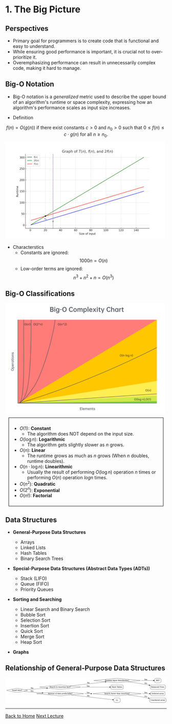<style TYPE="text/css">
code.has-jax {font: inherit; font-size: 100%; background: inherit; border: inherit;}
</style>
<script type="text/x-mathjax-config">
MathJax.Hub.Config({
    tex2jax: {
        inlineMath: [['$','$'], ['\\(','\\)']],
        skipTags: ['script', 'noscript', 'style', 'textarea', 'pre'] // removed 'code' entry
    }
});
MathJax.Hub.Queue(function() {
    var all = MathJax.Hub.getAllJax(), i;
    for(i = 0; i < all.length; i += 1) {
        all[i].SourceElement().parentNode.className += ' has-jax';
    }
});
</script>
<script type="text/javascript" src="https://cdnjs.cloudflare.com/ajax/libs/mathjax/2.7.4/MathJax.js?config=TeX-AMS_HTML-full"></script>


# 1. The Big Picture

## Perspectives
- Primary goal for programmers is to create code that is functional and easy to understand.
- While ensuring good performance is important, it is crucial not to over-prioritize it.
- Overemphasizing performance can result in unnecessarily complex code, making it hard to manage.

## Big-O Notation
- Big-O notation is a *generalized* metric used to describe the upper bound of an algorithm's runtime or space complexity, expressing how an algorithm's performance scales as input size increases.

- Definition

$$
f(n) = O(g(n)) \text{ if there exist constants } c > 0 \text{ and } n_0 > 0 \text{ such that } 0 \leq f(n) \leq c \cdot g(n) \text{ for all } n \geq n_0.
$$

<!-- ![](../res/graph_of_T_n.png) -->
<img src="../res/graph_of_T_n.png" alt="" width="500">

- Characterstics
    - Constants are ignored: $$ 1000n = O(n) $$
    - Low-order terms are ignored: $$ n^3 + n^2 + n = O(n^3) $$


## Big-O Classifications

<!-- ![](../res/big_o.png) -->
<img src="../res/big_o.png" alt="" width="500">


<div style="border: 1px solid black; padding: 10px; margin: 10px;">
  <p>

  - $O(1)$: **Constant**
    - The algorithm does NOT depend on the input size.
  - $O(\log n)$: **Logarithmic**
    - The algorithm gets slightly slower as $n$ grows.
  - $O(n)$: **Linear**
    - The runtime grows as much as $n$ grows (When $n$ doubles, runtime doubles).
  - $O(n \cdot \log n)$: **Linearithmic**
    - Usually the result of performing $O(\log n)$ operation $n$ times or performing $O(n)$ operation $log n$ times.
  - $O(n^2)$: **Quadratic**
  - $O(2^n)$: **Exponential**
  - $O(n!)$: **Factorial**

  </p>
</div>



## Data Structures

- **General-Purpose Data Structures**
    - Arrays
    - Linked Lists
    - Hash Tables
    - Binary Search Trees

- **Special-Purpose Data Structures (Abstract Data Types (ADTs))**
    - Stack (LIFO)
    - Queue (FIFO)
    - Priority Queues

- **Sorting and Searching**
    - Linear Search and Binary Search
    - Bubble Sort
    - Selection Sort
    - Insertion Sort
    - Quick Sort
    - Merge Sort
    - Heap Sort

- **Graphs**


## Relationship of General-Purpose Data Structures
![](../res/flowchart.png)




---

[Back to Home](../index.html)
[Next Lecture](./lecture2.html)